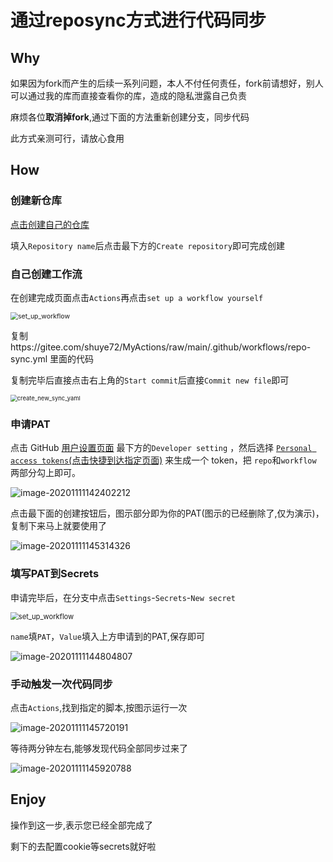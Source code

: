 # 通过reposync方式进行代码同步

## Why

如果因为fork而产生的后续一系列问题，本人不付任何责任，fork前请想好，别人可以通过我的库而直接查看你的库，造成的隐私泄露自己负责

麻烦各位**取消掉fork**,通过下面的方法重新创建分支，同步代码

此方式亲测可行，请放心食用

## How

### 创建新仓库

[点击创建自己的仓库](https://github.com/new)

填入`Repository name`后点击最下方的`Create repository`即可完成创建



### 自己创建工作流

在创建完成页面点击`Actions`再点击`set up a workflow yourself`

<img src="https://github.com/MuzhenStudio/Readme/blob/main/backup/assets/set_up_workflow.png" alt="set_up_workflow" style="zoom:75%;" />

复制https://gitee.com/shuye72/MyActions/raw/main/.github/workflows/repo-sync.yml 里面的代码

复制完毕后直接点击右上角的`Start commit`后直接`Commit new file`即可

<img src="https://github.com/MuzhenStudio/Readme/blob/main/backup/assets/create_new_sync_yaml.png" alt="create_new_sync_yaml" style="zoom: 67%;" />

### 申请PAT

点击 GitHub [用户设置页面](https://github.com/settings) 最下方的`Developer setting` ，然后选择 [`Personal access tokens`(点击快捷到达指定页面)](https://github.com/settings/tokens/new) 来生成一个 token，把 `repo`和`workflow` 两部分勾上即可。

![image-20201111142402212](https://github.com/MuzhenStudio/Readme/blob/main/backup/assets/new_access_token.png)

点击最下面的创建按钮后，图示部分即为你的PAT(图示的已经删除了,仅为演示)，复制下来马上就要使用了

![image-20201111145314326](https://github.com/MuzhenStudio/Readme/blob/main/backup/assets/your_new_token.png)



### 填写PAT到Secrets

申请完毕后，在分支中点击`Settings`-`Secrets`-`New secret`

<img src="https://github.com/MuzhenStudio/Readme/blob/main/backup/assets/new_repository_secret.png" alt="set_up_workflow" style="zoom:80%;" />

`name`填`PAT`，`Value`填入上方申请到的PAT,保存即可

![image-20201111144804807](https://github.com/MuzhenStudio/Readme/blob/main/backup/assets/set_sectet_pat.png)



### 手动触发一次代码同步

点击`Actions`,找到指定的脚本,按图示运行一次

![image-20201111145720191](https://github.com/MuzhenStudio/Readme/blob/main/backup/assets/run_reposync_actions.png)

等待两分钟左右,能够发现代码全部同步过来了

![image-20201111145920788](https://github.com/MuzhenStudio/Readme/blob/main/backup/assets/reposync_result.png)

## Enjoy

操作到这一步,表示您已经全部完成了

剩下的去配置cookie等secrets就好啦
